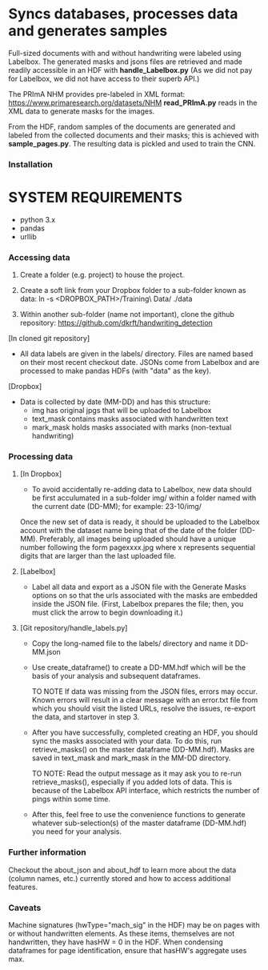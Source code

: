 # Syncs databases, processes data and generates samples

Full-sized documents with and without handwriting were labeled using Labelbox. The generated 
masks and jsons files are retrieved and made readily accessible in an HDF with **handle_Labelbox.py**
(As we did not pay for Labelbox, we did not have access to their superb API.)

The PRImA NHM provides pre-labeled in XML format:
https://www.primaresearch.org/datasets/NHM
**read_PRImA.py** reads in the XML data to generate masks for the images.

From the HDF, random samples of the documents are generated and labeled from the collected documents 
and their masks; this is achieved with **sample_pages.py**. The resulting data is pickled and 
used to train the CNN.

### Installation


 # SYSTEM REQUIREMENTS
 * python 3.x
 * pandas
 * urllib


### Accessing data
 1. Create a folder (e.g. project) to house the project. 

 2. Create a soft link from your Dropbox folder to a sub-folder known as data:
     ln -s <DROPBOX_PATH>/Training\ Data/ ./data

 3. Within another sub-folder (name not important), clone the github repository:
     https://github.com/dkrft/handwriting_detection

 [In cloned git repository]
 * All data labels are given in the labels/ directory. Files are named based on their most recent checkout date. JSONs come from Labelbox and are processed to make pandas HDFs (with "data" as the key).

 [Dropbox]
 * Data is collected by date (MM-DD) and has this structure:
    - img             has original jpgs that will be uploaded to Labelbox
    - text_mask       contains masks associated with handwritten text
    - mark_mask       holds masks associated with marks (non-textual handwriting)


### Processing data

 1. [In Dropbox]
    * To avoid accidentally re-adding data to Labelbox, new data should be first acculumated in a sub-folder img/ within a folder named with the current date (DD-MM); for example:
    23-10/img/

    Once the new set of data is ready, it should be uploaded to the Labelbox account with the dataset name being that of the date of the folder (DD-MM). Preferably, all images being uploaded should have a unique number following the form pagexxxx.jpg where x represents sequential digits that are larger than the last uploaded file.

 2. [Labelbox]
    * Label all data and export as a JSON file with the Generate Masks options on so that the urls associated with the masks are embedded inside the JSON file. (First, Labelbox prepares the file; then, you must click the arrow to begin downloading it.)

 3. [Git repository/handle_labels.py]
     * Copy the long-named file to the labels/ directory and name it DD-MM.json
     * Use create_dataframe() to create a DD-MM.hdf which will be the basis of your analysis and subsequent dataframes. 

        TO NOTE If data was missing from the JSON files, errors may occur. Known errors will result in a clear message with an error.txt file from which you should visit the listed URLs, resolve the issues, re-export the data, and startover in step 3.

     * After you have successfully, completed creating an HDF, you should sync the masks associated with your data. To do this, run retrieve_masks() on the master dataframe (DD-MM.hdf). Masks are saved in text_mask and mark_mask in the MM-DD directory.

          TO NOTE: Read the output message as it may ask you to re-run retrieve_masks(), especially if you added lots of data. This is because of the Labelbox API interface, which restricts the number of pings within some time.

     * After this, feel free to use the convenience functions to generate whatever sub-selection(s) of the master dataframe (DD-MM.hdf) you need for your analysis.


### Further information
 Checkout the about_json and about_hdf to learn more about the data (column names, etc.) currently stored and how to access additional features.

### Caveats
 Machine signatures (hwType="mach_sig" in the HDF) may be on pages with or without handwritten elements. As these items, themselves are not handwritten, they have hasHW = 0  in the HDF. When condensing dataframes for page identification, ensure that hasHW's aggregate uses max.
